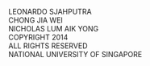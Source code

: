 LEONARDO SJAHPUTRA<br>
CHONG JIA WEI<br>
NICHOLAS LUM AIK YONG<br>
COPYRIGHT 2014<br>
ALL RIGHTS RESERVED<br>
NATIONAL UNIVERSITY OF SINGAPORE